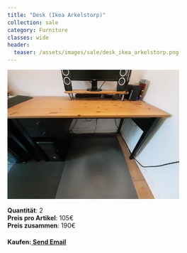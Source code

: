 ```yaml
---
title: "Desk (Ikea Arkelstorp)"
collection: sale
category: Furniture
classes: wide
header: 
  teaser: /assets/images/sale/desk_ikea_arkelstorp.png
---
```




<a href="">
  <img src="/assets/images/sale/desk_ikea_arkelstorp.png" alt="Desk (Ikea Arkelstorp)">
</a>

   **Quantit&#228;t**: 2  
   **Preis pro Artikel**: 105€  
   **Preis zusammen**: 190€  


#### Kaufen:<a href = "mailto: digitaldasler@gmail.com?subject = Desk (Ikea Arkelstorp)"> Send Email </a>

